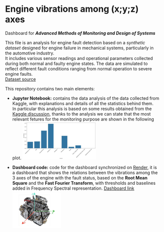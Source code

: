 # Engine vibrations among (x;y;z) axes

Dashboard for ***Advanced Methods of Monitoring and Design of Systems*** 

This file is an analysis for engine fault detection based on a *synthetic dataset* designed for engine failure in mechanical systems, particularly in the automotive industry.\
It includes various sensor readings and operational parameters collected during both normal and faulty engine states. The data are simulated to reflect different fault conditions ranging from normal operation to severe engine faults.\
[Dataset source](https://www.kaggle.com/datasets/ziya07/engine-failure-detection-dataset/data)

This repository contains two main elements:

- **Jupyter Notebook:** contains the data analysis of the data collected from Kaggle, with explanations and details of all the statistics behind them.\
  In particular this analysis is based on some results obtained from the [Kaggle discussion](https://www.kaggle.com/code/bommanaayush/ada-boost-engine-failure-detection/notebook), thanks to the analysis we can state that the most relevant fetures for the monitoring purpose are shown in the following plot.
  <img src="feature_importance.JPG" width="50%">
  
- **Dashboard code:** code for the dashboard synchronized on [Render](https://engine-vibrations-among-xyz-axes.onrender.com), it is a dashboard that shows the relations between the vibrations among the 3 axes of the engine with the fault status, based on the **Root Mean Square** and the **Fast Fourier Transform**, with thresholds and baselines added in Frequency Spectral representation. [Dashboard link](https://engine-vibrations-among-xyz-axes.onrender.com/)
  <img src="engine_axis.JPG" width="33%">

  

